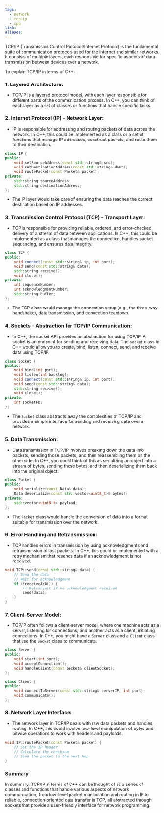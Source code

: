 ```yaml
---
tags:
  - network
  - tcp-ip
  - cpp
link: 
aliases:
---
```


TCP/IP (Transmission Control Protocol/Internet Protocol) is the fundamental suite of communication protocols used for the internet and similar networks. It consists of multiple layers, each responsible for specific aspects of data transmission between devices over a network.

To explain TCP/IP in terms of C++:

### 1. **Layered Architecture:**

- TCP/IP is a layered protocol model, with each layer responsible for different parts of the communication process. In C++, you can think of each layer as a set of classes or functions that handle specific tasks.


### 2. **Internet Protocol (IP) - Network Layer:**

- IP is responsible for addressing and routing packets of data across the network. In C++, this could be implemented as a class or a set of functions that manage IP addresses, construct packets, and route them to their destination.

```cpp
class IP {
public:
    void setSourceAddress(const std::string& src);
    void setDestinationAddress(const std::string& dest);
    void routePacket(const Packet& packet);
private:
    std::string sourceAddress;
    std::string destinationAddress;
};
```

- The IP layer would take care of ensuring the data reaches the correct destination based on IP addresses.

### 3. **Transmission Control Protocol (TCP) - Transport Layer:**

- TCP is responsible for providing reliable, ordered, and error-checked delivery of a stream of data between applications. In C++, this could be implemented as a class that manages the connection, handles packet sequencing, and ensures data integrity.

```cpp
class TCP {
public:
    void connect(const std::string& ip, int port);
    void send(const std::string& data);
    std::string receive();
    void close();
private:
    int sequenceNumber;
    int acknowledgmentNumber;
    std::string buffer;
};
```

- The TCP class would manage the connection setup (e.g., the three-way handshake), data transmission, and connection teardown.


### 4. **Sockets - Abstraction for TCP/IP Communication:**

- In C++, the socket API provides an abstraction for using TCP/IP. A socket is an endpoint for sending and receiving data. The `socket` class in C++ would allow you to create, bind, listen, connect, send, and receive data using TCP/IP.

```cpp
class Socket {
public:
    void bind(int port);
    void listen(int backlog);
    void connect(const std::string& ip, int port);
    void send(const std::string& data);
    std::string receive();
    void close();
private:
    int socketFD;
};
```


- The `Socket` class abstracts away the complexities of TCP/IP and provides a simple interface for sending and receiving data over a network.

### 5. **Data Transmission:**

- Data transmission in TCP/IP involves breaking down the data into packets, sending those packets, and then reassembling them on the other side. In C++, you could think of this as serializing an object into a stream of bytes, sending those bytes, and then deserializing them back into the original object.

```cpp
class Packet {
public:
    void serialize(const Data& data);
    Data deserialize(const std::vector<uint8_t>& bytes);
private:
    std::vector<uint8_t> payload;
};
```

- The `Packet` class would handle the conversion of data into a format suitable for transmission over the network.


### 6. **Error Handling and Retransmission:**

- TCP handles errors in transmission by using acknowledgments and retransmission of lost packets. In C++, this could be implemented with a retry mechanism that resends data if an acknowledgment is not received.


```cpp
void TCP::send(const std::string& data) {
    // Send the data
    // Wait for acknowledgment
    if (!receiveAck()) {
        // Retransmit if no acknowledgment received
        send(data);
    }
}
```


### 7. **Client-Server Model:**

- TCP/IP often follows a client-server model, where one machine acts as a server, listening for connections, and another acts as a client, initiating connections. In C++, you might have a `Server` class and a `Client` class that use the `Socket` class to communicate.


```cpp
class Server {
public:
    void start(int port);
    void acceptConnection();
    void handleClient(const Socket& clientSocket);
};

class Client {
public:
    void connectToServer(const std::string& serverIP, int port);
    void communicate();
};
```


### 8. **Network Layer Interface:**

- The network layer in TCP/IP deals with raw data packets and handles routing. In C++, this could involve low-level manipulation of bytes and bitwise operations to work with headers and payloads.

```cpp
void IP::routePacket(const Packet& packet) {
    // Set the IP header
    // Calculate the checksum
    // Send the packet to the next hop
}
```


### Summary

In summary, TCP/IP in terms of C++ can be thought of as a series of classes and functions that handle various aspects of network communication, from low-level packet manipulation and routing in IP to reliable, connection-oriented data transfer in TCP, all abstracted through sockets that provide a user-friendly interface for network programming.

























